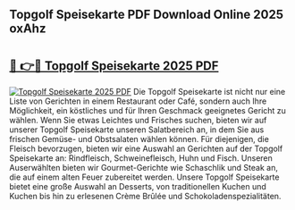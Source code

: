 ## Topgolf Speisekarte PDF Download Online 2025 oxAhz

# <h2><a href="http://gc61wri.nevu.top/?p=Topgolf+Speisekarte">🔗 👉🔴 Topgolf Speisekarte 2025 PDF</a></h2>

[![Topgolf Speisekarte 2025 PDF](https://i.imgur.com/dBaPXMq.png)](http://gc61wri.nevu.top/?p=Topgolf+Speisekarte)
Die Topgolf Speisekarte ist nicht nur eine Liste von Gerichten in einem Restaurant oder Café, sondern auch Ihre Möglichkeit, ein köstliches und für Ihren Geschmack geeignetes Gericht zu wählen. Wenn Sie etwas Leichtes und Frisches suchen, bieten wir auf unserer Topgolf Speisekarte unseren Salatbereich an, in dem Sie aus frischen Gemüse- und Obstsalaten wählen können. Für diejenigen, die Fleisch bevorzugen, bieten wir eine Auswahl an Gerichten auf der Topgolf Speisekarte an: Rindfleisch, Schweinefleisch, Huhn und Fisch. Unseren Auserwählten bieten wir Gourmet-Gerichte wie Schaschlik und Steak an, die auf einem alten Feuer zubereitet werden. Unsere Topgolf Speisekarte bietet eine große Auswahl an Desserts, von traditionellen Kuchen und Kuchen bis hin zu erlesenen Crème Brûlée und Schokoladenspezialitäten.
